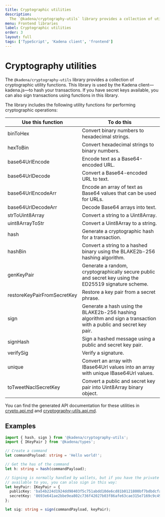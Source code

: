 ```yaml
---
title: Cryptographic utilities
description:
  The `@kadena/cryptography-utils` library provides a collection of utility functions to perform common cryptographic operations, including generating a hash for transactions.
menu: Frontend libraries
label: Cryptographic utilities
order: 3
layout: full
tags: ['TypeScript', 'Kadena client', 'frontend']
---
```


# Cryptography utilities

The `@kadena/cryptography-utils` library provides a collection of cryptographic utility functions. 
This library is used by the Kadena client—kadena.js—to hash your transactions. 
If you have secret keys available, you can also sign transactions using functions in this library.

The library includes the following utility functions for performing cryptographic operations:

| Use this function | To do this
| ----------------- | ------------
| binToHex | Convert binary numbers to hexadecimal strings.
| hexToBin | Convert hexadecimal strings to binary numbers.
| base64UrlEncode | Encode text as a Base64-encoded URL.
| base64UrlDecode | Convert a Base64-encoded URL to text.
| base64UrlEncodeArr | Encode an array of text as Base64 values that can be used for URLs.
| base64UrlDecodeArr | Decode Base64 arrays into text.
| strToUint8Array | Convert a string to a Uint8Array.
| uint8ArrayToStr | Convert a Uint8Array to a string.
| hash | Generate a cryptographic hash for a transaction.
| hashBin | Convert a string to a hashed binary using the BLAKE2b-256 hashing algorithm.
| genKeyPair | Generate a random, cryptographically secure public and secret key using the ED25519 signature scheme.
| restoreKeyPairFromSecretKey | Restore a key pair from a secret phrase.
| sign | Generate a hash using the BLAKE2b-256 hashing algorithm and sign a transaction with a public and secret key pair.
| signHash | Sign a hashed message using a public and secret key pair.
| verifySig | Verify a signature.
| unique |  Convert an array with IBase64Url values into an array with unique IBase64Url values.
| toTweetNaclSecretKey | Convert a public and secret key pair into Uint8Array binary object.

You can find the generated API documentation for these utilities in
[crypto.api.md](https://github.com/kadena-community/kadena.js/blob/main/packages/libs/cryptography-utils/etc/crypto.api.md) and [cryptography-utils.api.md](https://github.com/kadena-community/kadena.js/blob/main/packages/libs/cryptography-utils/etc/cryptography-utils.api.md).

## Examples

```ts
import { hash, sign } from '@kadena/cryptography-utils';
import { IKeyPair } from '@kadena/types';

// Create a command
let commandPayload: string = 'Hello world!';

// Get the has of the command
let h: string = hash(commandPayload);

// Signing is normally handled by wallets, but if you have the private key
// available to you, you can also sign in this way:
let keyPair: IKeyPair = {
  publicKey: 'ba54b224d1924dd98403f5c751abdd10de6cd81b0121800bf7bdbdcfaec7388d',
  secretKey: '8693e641ae2bbe9ea802c736f42027b03f86afe63cae315e7169c9c496c17332',
};

let sig: string = sign(commandPayload, keyPair);
```